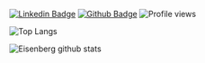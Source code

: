
[![Linkedin Badge](https://img.shields.io/badge/-aizi-0072b1?style=flat&logo=Linkedin&logoColor=white&link=https://www.linkedin.com/in/andrespedes12/)](https://www.linkedin.com/in/aizi/)
[![Github Badge](https://img.shields.io/badge/-nightriddler-grey?style=flat&logo=github&logoColor=white&link=https://github.com/nightriddler/)](https://www.github.com/nightriddler/)
![Profile views](https://gpvc.arturio.dev/nightriddler)

![Top Langs](https://github-readme-stats.vercel.app/api/top-langs/?username=nightriddler&layout=compact&theme=dracula)

![Eisenberg github stats](https://github-readme-stats.vercel.app/api?username=nightriddler&show_icons=true&theme=dracula)
